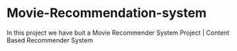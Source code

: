 # Movie-Recommendation-system
In this project we have buit a Movie Recommender System Project | Content Based Recommender System
